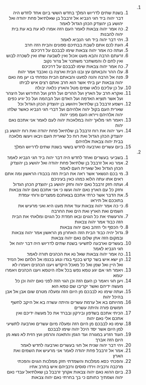 <ol dir="rtl">
  <li>
    <ol>
      <li>בשנת שתים לדריוש המלך בחדש הששי ביום אחד לחדש היה דבר יהוה ביד חגי הנביא אל זרבבל בן שאלתיאל פחת יהודה ואל יהושע בן יהוצדק הכהן הגדול לאמר׃</li>
      <li>כה אמר יהוה צבאות לאמר העם הזה אמרו לא עת בא עת בית יהוה להבנות׃</li>
      <li>ויהי דבר יהוה ביד חגי הנביא לאמר׃</li>
      <li>העת לכם אתם לשבת בבתיכם ספונים והבית הזה חרב׃</li>
      <li>ועתה כה אמר יהוה צבאות שימו לבבכם על דרכיכם׃</li>
      <li>זרעתם הרבה והבא מעט אכול ואין לשבעה שתו ואין לשכרה לבוש ואין לחם לו והמשתכר משתכר אל צרור נקוב׃</li>
      <li>כה אמר יהוה צבאות שימו לבבכם על דרכיכם׃</li>
      <li>עלו ההר והבאתם עץ ובנו הבית וארצה בו ואכבד אמר יהוה׃</li>
      <li>פנה אל הרבה והנה למעט והבאתם הבית ונפחתי בו יען מה נאם יהוה צבאות יען ביתי אשר הוא חרב ואתם רצים איש לביתו׃</li>
      <li>על כן עליכם כלאו שמים מטל והארץ כלאה יבולה׃</li>
      <li>ואקרא חרב על הארץ ועל ההרים ועל הדגן ועל התירוש ועל היצהר ועל אשר תוציא האדמה ועל האדם ועל הבהמה ועל כל יגיע כפים׃</li>
      <li>וישמע זרבבל בן שלתיאל ויהושע בן יהוצדק הכהן הגדול וכל שארית העם בקול יהוה אלהיהם ועל דברי חגי הנביא כאשר שלחו יהוה אלהיהם וייראו העם מפני יהוה׃</li>
      <li>ויאמר חגי מלאך יהוה במלאכות יהוה לעם לאמר אני אתכם נאם יהוה׃</li>
      <li>ויער יהוה את רוח זרבבל בן שלתיאל פחת יהודה ואת רוח יהושע בן יהוצדק הכהן הגדול ואת רוח כל שארית העם ויבאו ויעשו מלאכה בבית יהוה צבאות אלהיהם׃</li>
      <li>ביום עשרים וארבעה לחדש בששי בשנת שתים לדריוש המלך׃</li>
    </ol>
  </li>
  <li>
    <ol>
      <li>בשביעי בעשרים ואחד לחדש היה דבר יהוה ביד חגי הנביא לאמר׃</li>
      <li>אמר נא אל זרבבל בן שלתיאל פחת יהודה ואל יהושע בן יהוצדק הכהן הגדול ואל שארית העם לאמר׃</li>
      <li>מי בכם הנשאר אשר ראה את הבית הזה בכבודו הראשון ומה אתם ראים אתו עתה הלוא כמהו כאין בעיניכם׃</li>
      <li>ועתה חזק זרבבל נאם יהוה וחזק יהושע בן יהוצדק הכהן הגדול וחזק כל עם הארץ נאם יהוה ועשו כי אני אתכם נאם יהוה צבאות׃</li>
      <li>את הדבר אשר כרתי אתכם בצאתכם ממצרים ורוחי עמדת בתוככם אל תיראו׃</li>
      <li>כי כה אמר יהוה צבאות עוד אחת מעט היא ואני מרעיש את השמים ואת הארץ ואת הים ואת החרבה׃</li>
      <li>והרעשתי את כל הגוים ובאו חמדת כל הגוים ומלאתי את הבית הזה כבוד אמר יהוה צבאות׃</li>
      <li>לי הכסף ולי הזהב נאם יהוה צבאות׃</li>
      <li>גדול יהיה כבוד הבית הזה האחרון מן הראשון אמר יהוה צבאות ובמקום הזה אתן שלום נאם יהוה צבאות׃</li>
      <li>בעשרים וארבעה לתשיעי בשנת שתים לדריוש היה דבר יהוה אל חגי הנביא לאמר׃</li>
      <li>כה אמר יהוה צבאות שאל נא את הכהנים תורה לאמר׃</li>
      <li>הן ישא איש בשר קדש בכנף בגדו ונגע בכנפו אל הלחם ואל הנזיד ואל היין ואל שמן ואל כל מאכל היקדש ויענו הכהנים ויאמרו לא׃</li>
      <li>ויאמר חגי אם יגע טמא נפש בכל אלה היטמא ויענו הכהנים ויאמרו יטמא׃</li>
      <li>ויען חגי ויאמר כן העם הזה וכן הגוי הזה לפני נאם יהוה וכן כל מעשה ידיהם ואשר יקריבו שם טמא הוא׃</li>
      <li>ועתה שימו נא לבבכם מן היום הזה ומעלה מטרם שום אבן אל אבן בהיכל יהוה׃</li>
      <li>מהיותם בא אל ערמת עשרים והיתה עשרה בא אל היקב לחשף חמשים פורה והיתה עשרים׃</li>
      <li>הכיתי אתכם בשדפון ובירקון ובברד את כל מעשה ידיכם ואין אתכם אלי נאם יהוה׃</li>
      <li>שימו נא לבבכם מן היום הזה ומעלה מיום עשרים וארבעה לתשיעי למן היום אשר יסד היכל יהוה שימו לבבכם׃</li>
      <li>העוד הזרע במגורה ועד הגפן והתאנה והרמון ועץ הזית לא נשא מן היום הזה אברך׃</li>
      <li>ויהי דבר יהוה שנית אל חגי בעשרים וארבעה לחדש לאמר׃</li>
      <li>אמר אל זרבבל פחת יהודה לאמר אני מרעיש את השמים ואת הארץ׃</li>
      <li>והפכתי כסא ממלכות והשמדתי חזק ממלכות הגוים והפכתי מרכבה ורכביה וירדו סוסים ורכביהם איש בחרב אחיו׃</li>
      <li>ביום ההוא נאם יהוה צבאות אקחך זרבבל בן שאלתיאל עבדי נאם יהוה ושמתיך כחותם כי בך בחרתי נאם יהוה צבאות׃</li>
    </ol>
  </li>
</ol>
